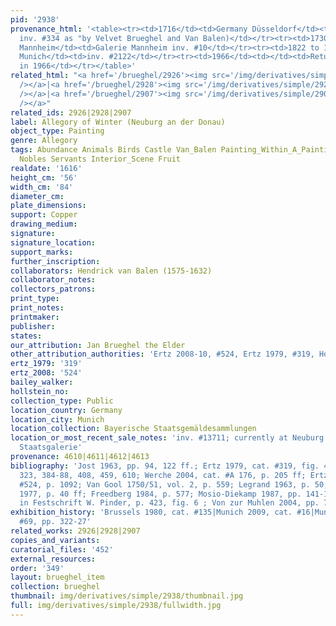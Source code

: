 ```yaml
---
pid: '2938'
provenance_html: '<table><tr><td>1716</td><td>Germany Düsseldorf</td><td>Galerie Düsseldorf
  inv. #334 as "by Velvet Brueghel and Van Balen)</td></tr><tr><td>1730</td><td>Germany
  Mannheim</td><td>Galerie Mannheim inv. #10</td></tr><tr><td>1822 to 1939</td><td>Germany
  Munich</td><td>inv. #2122</td></tr><tr><td>1966</td><td></td><td>Returned to Germany
  in 1966</td></tr></table>'
related_html: "<a href='/brueghel/2926'><img src='/img/derivatives/simple/2926/thumbnail.jpg'
  /></a>|<a href='/brueghel/2928'><img src='/img/derivatives/simple/2928/thumbnail.jpg'
  /></a>|<a href='/brueghel/2907'><img src='/img/derivatives/simple/2907/thumbnail.jpg'
  /></a>"
related_ids: 2926|2928|2907
label: Allegory of Winter (Neuburg an der Donau)
object_type: Painting
genre: Allegory
tags: Abundance Animals Birds Castle Van_Balen Painting_Within_A_Painting Children
  Nobles Servants Interior_Scene Fruit
realdate: '1616'
height_cm: '56'
width_cm: '84'
diameter_cm:
plate_dimensions:
support: Copper
drawing_medium:
signature:
signature_location:
support_marks:
further_inscription:
collaborators: Hendrick van Balen (1575-1632)
collaborator_notes:
collectors_patrons:
print_type:
print_notes:
printmaker:
publisher:
states:
our_attribution: Jan Brueghel the Elder
other_attribution_authorities: 'Ertz 2008-10, #524, Ertz 1979, #319, Honig database'
ertz_1979: '319'
ertz_2008: '524'
bailey_walker:
hollstein_no:
collection_type: Public
location_country: Germany
location_city: Munich
location_collection: Bayerische Staatsgemäldesammlungen
location_or_most_recent_sale_notes: 'inv. #13711; currently at Neuburg an der Donau,
  Staatsgalerie'
provenance: 4610|4611|4612|4613
bibliography: 'Jost 1963, pp. 94, 122 ff.; Ertz 1979, cat. #319, fig. 460, pp. 211,
  323, 384-88, 408, 459, 610; Werche 2004, cat. #A 176, p. 205 ff; Ertz 2008-10, cat.
  #524, p. 1092; Van Gool 1750/51, vol. 2, p. 559; Legrand 1963, p. 50; Van Straaten
  1977, p. 40 ff; Freedberg 1984, p. 577; Mosio-Diekamp 1987, pp. 141-143; H. Rudolph
  in Festschrift W. Pinder, p. 423, fig. 6 ; Von zur Muhlen 2004, pp. 75, 166-70'
exhibition_history: 'Brussels 1980, cat. #135|Munich 2009, cat. #16|Munich 2013, cat.
  #69, pp. 322-27'
related_works: 2926|2928|2907
copies_and_variants:
curatorial_files: '452'
external_resources:
order: '349'
layout: brueghel_item
collection: brueghel
thumbnail: img/derivatives/simple/2938/thumbnail.jpg
full: img/derivatives/simple/2938/fullwidth.jpg
---
```


